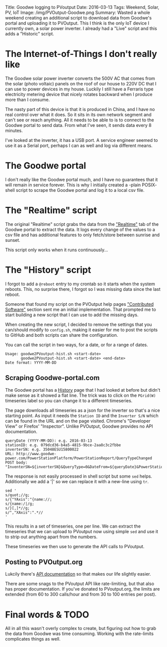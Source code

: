 ﻿Title: Goodwe logging to PVoutput
Date: 2016-03-13
Tags: Weekend, Solar, PV, IoT
Image: /img/PVOutput-Goodwe.png
Summary: Wasted a whole weekend creating an additional script to download data from Goodwe's portal and uploading it to PVOutput. This I think is the only IoT device I currently own, a solar power inverter. I already had a "Live" script and this adds a "Historic" script.

# The Internet-of-Things I don't really like

The Goodwe solar power inverter converts the 500V AC that comes from the solar (photo voltaic) panels on the roof of our house to 220V DC that I can use to power devices in my house. Luckily I still have a Ferraris type electricity metering device that nicely rotates backward when I produce more than I consume.

The nasty part of this device is that it is produced in China, and I have no real control over what it does. So it sits in its own network segment and can't see or reach anything. All it needs to be able to is to connect to the Goodwe portal to send data. From what I've seen, it sends data every 8 minutes.

I've looked at the inverter, it has a USB port. A service engineer seemed to use it as a Serial port, perhaps I can as well and log via different means.

# The Goodwe portal

I don't really like the Goodwe portal much, and I have no guarantees that it will remain in service forever. This is why I initially created a -plain POSIX- shell script to scrape the Goodwe portal and log it to a local csv file. 

# The "Realtime" script

The original "Realtime" script grabs the data from the ["Realtime"](http://www.goodwe-power.com/PowerStationPlatform/PowerStationReport/InventerDetail?ID=079dcd36-b4a5-4815-9bce-2aa8c3c2fbbe) tab of the Goodwe portal to extract the data. It logs every change of the values to a csv file and has additional features to only fetch/store between sunrise and sunset.

This script only works when it runs continuously...

# The "History" script

I forgot to add a `@reboot` entry to my crontab so it starts when the system reboots. This, no surprise there, I forgot so I was missing data since the last reboot.

Someone that found my script on the PVOutput help pages ["Contributed Software"](http://pvoutput.org/help.html#integration-contributed-software) section sent me an initial implementation. That prompted me to start building a new script that I can use to add the missing days.

When creating the new script, I decided to remove the settings that you can/should modify to `config.sh`, making it easier for me to post the scripts to GitHub and both scripts can share the configuration.

You can call the script in two ways, for a date, or for a range of dates.

	Usage: goodwe2PVoutput-hist.sh <start-date>
	       goodwe2PVoutput-hist.sh <start-date> <end-date>
	Date format: YYYY-MM-DD

## Scraping Goodwe-portal.com

The Goodwe portal has a [History](http://www.goodwe-power.com/PowerStationPlatform/PowerStationReport/InventerHistory?ID=079dcd36-b4a5-4815-9bce-2aa8c3c2fbbe) page that I had looked at before but didn't make sense as it showed a flat line. The trick was to click on the `PGrid(W)` timeseries label so you can change it to a different timeseries.

The page downloads all timeseries as a json for the inverter so that's a nice starting point. As input it needs the `Station ID` and the `Inverter S/N` which can be found in the URL and on the page visited. Chrome's "Developer View" or Firefox' "Inspector". Unlike PVOutput, Goodwe provides no API documentation.

	queryDate (YYYY-MM-DD): e.g. 2016-03-13
	stationID: e.g. 079dcd36-b4a5-4815-9bce-2aa8c3c2fbbe
	inverterSN: e.g. 35048ESU15800022
	URL: http://www.goodwe-power.com/PowerStationPlatform/PowerStationReport/QueryTypeChanged
	POST body: "InventerSN=${inverterSN}&QueryType=0&DateFrom=${queryDate}&PowerStationID=${stationId}"

The response is not easily processed in shell script but some `sed` helps. Additionally we add a '|' so we can replace it with a new-line using `tr`.

	sed '
	s/quot;//g;
	s/{"YAxis":"{name://;
	s/{name:/|/g;
	s/}[,]*//g;
	s/","XAxis":".*//
	'

This results in a set of timeseries, one per line. We can extract the timeseries that we can upload to PVoutput now using simple `sed` and use it to strip out anything apart from the numbers.

These timeseries we then use to generate the API calls to PVoutput.

## Posting to PVOutput.org

Lukcily there's [API documentation](http://pvoutput.org/help.html#api-addbatchstatus) so that makes our life slightly easier.

There are some snags to the PVoutput API like rate-limiting, but that also has proper documentation. If you've donated to PVoutput.org, the limits are extended (from 60 to 300 calls/hour and from 30 to 100 entries per post).

# Final words & TODO

All in all this wasn't overly complex to create, but figuring out how to grab the data from Goodwe was time consuming. Working with the rate-limits complicates things as well.

	




